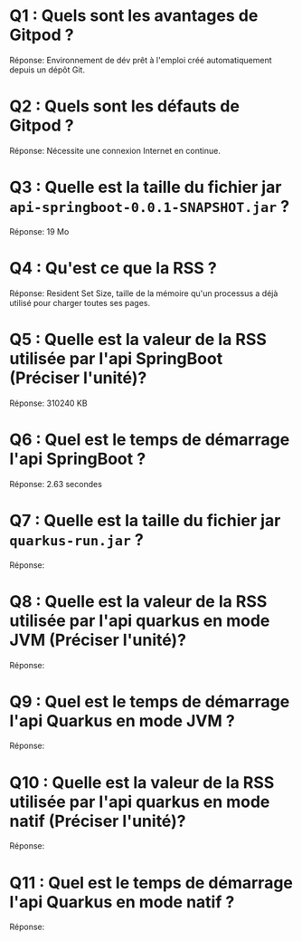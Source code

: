# Q1 : Quels sont  les avantages de Gitpod ?
Réponse: Environnement de dév prêt à l'emploi créé automatiquement depuis un dépôt Git.

# Q2 : Quels sont les défauts de Gitpod ?
Réponse: Nécessite une connexion Internet en continue.

# Q3 : Quelle est la taille du fichier jar `api-springboot-0.0.1-SNAPSHOT.jar` ?
Réponse: 19 Mo

# Q4 : Qu'est ce que  la RSS ?
Réponse: Resident Set Size, taille de la mémoire qu'un processus a déjà utilisé pour charger toutes ses pages.

# Q5 : Quelle est la valeur de la RSS utilisée par l'api SpringBoot (Préciser l'unité)?
Réponse: 310240 KB

# Q6 : Quel est le temps de démarrage l'api SpringBoot ?
Réponse: 2.63 secondes

# Q7 : Quelle est la taille du fichier jar `quarkus-run.jar` ?
Réponse:

# Q8 : Quelle est la valeur de la RSS utilisée par l'api quarkus en mode JVM (Préciser l'unité)?
Réponse:

# Q9 : Quel est le temps de démarrage l'api Quarkus en mode JVM ?
Réponse:

# Q10 : Quelle est la valeur de la RSS utilisée par l'api quarkus en mode natif (Préciser l'unité)?
Réponse:

# Q11 : Quel est le temps de démarrage l'api Quarkus en mode natif ?
Réponse: